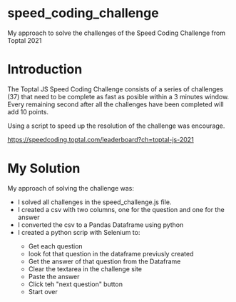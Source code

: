 # speed_coding_challenge
My approach to solve the challenges of the Speed Coding Challenge from Toptal 2021

<h1>Introduction</h1>
The Toptal JS Speed Coding Challenge consists of a series of challenges (37) that need to be complete as fast as posible within a 3 minutes window. Every remaining second after all the challenges have been completed will add 10 points.

Using a script to speed up the resolution of the challenge was encourage. 

https://speedcoding.toptal.com/leaderboard?ch=toptal-js-2021


<h1>My Solution</h1>
My approach of solving the challenge was:
<ul>
  <li>I solved all challenges in the speed_challenge.js file.</li>
  <li>I created a csv with two columns, one for the question and one for the answer</li>
  <li>I converted the csv to a Pandas Dataframe using python</li>
  <li>I created a python scrip with Selenium to:</li>
  <ul>
      <li>Get each question</li>
      <li>look fot that question in the dataframe previusly created</li>
      <li>Get the answer of that question from the Dataframe</li>
      <li>Clear the textarea in the challenge site</li>
      <li>Paste the answer</li>
      <li>Click teh "next question" button</li>
      <li>Start over</li>
    </ul>
  </ul>


